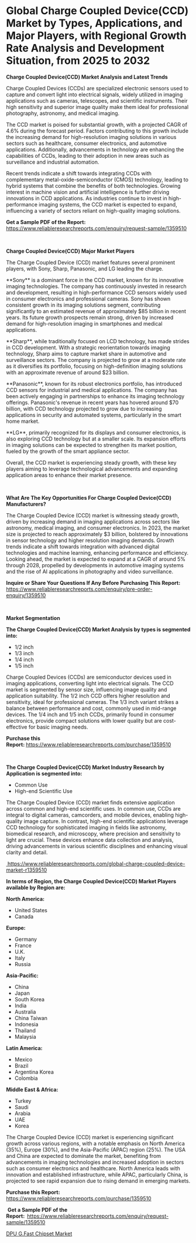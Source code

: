<p><h1>Global Charge Coupled Device(CCD) Market by Types, Applications, and Major Players, with Regional Growth Rate Analysis and Development Situation, from 2025 to 2032</h1></p><p><strong>Charge Coupled Device(CCD) Market Analysis and Latest Trends</strong></p>
<p><p>Charge Coupled Devices (CCDs) are specialized electronic sensors used to capture and convert light into electrical signals, widely utilized in imaging applications such as cameras, telescopes, and scientific instruments. Their high sensitivity and superior image quality make them ideal for professional photography, astronomy, and medical imaging.</p><p>The CCD market is poised for substantial growth, with a projected CAGR of 4.6% during the forecast period. Factors contributing to this growth include the increasing demand for high-resolution imaging solutions in various sectors such as healthcare, consumer electronics, and automotive applications. Additionally, advancements in technology are enhancing the capabilities of CCDs, leading to their adoption in new areas such as surveillance and industrial automation.</p><p>Recent trends indicate a shift towards integrating CCDs with complementary metal-oxide-semiconductor (CMOS) technology, leading to hybrid systems that combine the benefits of both technologies. Growing interest in machine vision and artificial intelligence is further driving innovations in CCD applications. As industries continue to invest in high-performance imaging systems, the CCD market is expected to expand, influencing a variety of sectors reliant on high-quality imaging solutions.</p></p>
<p><strong>Get a Sample PDF of the Report:&nbsp;</strong> <a href="https://www.reliableresearchreports.com/enquiry/request-sample/1359510?utm_campaign=3579&utm_medium=2&utm_source=Github&utm_content=ia&utm_term=06042025&utm_id=charge-coupled-deviceccd">https://www.reliableresearchreports.com/enquiry/request-sample/1359510</a></p>
<p>&nbsp;</p>
<p><strong>Charge Coupled Device(CCD) Major Market Players</strong></p>
<p><p>The Charge Coupled Device (CCD) market features several prominent players, with Sony, Sharp, Panasonic, and LG leading the charge. </p><p>**Sony** is a dominant force in the CCD market, known for its innovative imaging technologies. The company has continuously invested in research and development, resulting in high-performance CCD sensors widely used in consumer electronics and professional cameras. Sony has shown consistent growth in its imaging solutions segment, contributing significantly to an estimated revenue of approximately $85 billion in recent years. Its future growth prospects remain strong, driven by increased demand for high-resolution imaging in smartphones and medical applications.</p><p>**Sharp**, while traditionally focused on LCD technology, has made strides in CCD development. With a strategic reorientation towards imaging technology, Sharp aims to capture market share in automotive and surveillance sectors. The company is projected to grow at a moderate rate as it diversifies its portfolio, focusing on high-definition imaging solutions with an approximate revenue of around $23 billion.</p><p>**Panasonic**, known for its robust electronics portfolio, has introduced CCD sensors for industrial and medical applications. The company has been actively engaging in partnerships to enhance its imaging technology offerings. Panasonic's revenue in recent years has hovered around $70 billion, with CCD technology projected to grow due to increasing applications in security and automated systems, particularly in the smart home market.</p><p>**LG**, primarily recognized for its displays and consumer electronics, is also exploring CCD technology but at a smaller scale. Its expansion efforts in imaging solutions can be expected to strengthen its market position, fueled by the growth of the smart appliance sector.</p><p>Overall, the CCD market is experiencing steady growth, with these key players aiming to leverage technological advancements and expanding application areas to enhance their market presence.</p></p>
<p>&nbsp;</p>
<p><strong>What Are The Key Opportunities For Charge Coupled Device(CCD) Manufacturers?</strong></p>
<p><p>The Charge Coupled Device (CCD) market is witnessing steady growth, driven by increasing demand in imaging applications across sectors like astronomy, medical imaging, and consumer electronics. In 2023, the market size is projected to reach approximately $3 billion, bolstered by innovations in sensor technology and higher resolution imaging demands. Growth trends indicate a shift towards integration with advanced digital technologies and machine learning, enhancing performance and efficiency. Looking ahead, the market is expected to expand at a CAGR of around 5% through 2028, propelled by developments in automotive imaging systems and the rise of AI applications in photography and video surveillance.</p></p>
<p><strong>Inquire or Share Your Questions If Any Before Purchasing This Report:</strong> <a href="https://www.reliableresearchreports.com/enquiry/pre-order-enquiry/1359510?utm_campaign=3579&utm_medium=2&utm_source=Github&utm_content=ia&utm_term=06042025&utm_id=charge-coupled-deviceccd">https://www.reliableresearchreports.com/enquiry/pre-order-enquiry/1359510</a></p>
<p>&nbsp;</p>
<p><strong>Market Segmentation</strong></p>
<p><strong>The Charge Coupled Device(CCD) Market Analysis by types is segmented into:</strong></p>
<p><ul><li>1/2 inch</li><li>1/3 inch</li><li>1/4 inch</li><li>1/5 inch</li></ul></p>
<p><p>Charge Coupled Devices (CCDs) are semiconductor devices used in imaging applications, converting light into electrical signals. The CCD market is segmented by sensor size, influencing image quality and application suitability. The 1/2 inch CCD offers higher resolution and sensitivity, ideal for professional cameras. The 1/3 inch variant strikes a balance between performance and cost, commonly used in mid-range devices. The 1/4 inch and 1/5 inch CCDs, primarily found in consumer electronics, provide compact solutions with lower quality but are cost-effective for basic imaging needs.</p></p>
<p><strong>Purchase this Report:&nbsp;</strong><a href="https://www.reliableresearchreports.com/purchase/1359510?utm_campaign=3579&utm_medium=2&utm_source=Github&utm_content=ia&utm_term=06042025&utm_id=charge-coupled-deviceccd">https://www.reliableresearchreports.com/purchase/1359510</a></p>
<p>&nbsp;</p>
<p><strong>The Charge Coupled Device(CCD) Market Industry Research by Application is segmented into:</strong></p>
<p><ul><li>Common Use</li><li>High-end Scientific Use</li></ul></p>
<p><p>The Charge Coupled Device (CCD) market finds extensive application across common and high-end scientific uses. In common use, CCDs are integral to digital cameras, camcorders, and mobile devices, enabling high-quality image capture. In contrast, high-end scientific applications leverage CCD technology for sophisticated imaging in fields like astronomy, biomedical research, and microscopy, where precision and sensitivity to light are crucial. These devices enhance data collection and analysis, driving advancements in various scientific disciplines and enhancing visual clarity and detail.</p></p>
<p><a href="https://www.reliableresearchreports.com/global-charge-coupled-device-market-r1359510?utm_campaign=3579&utm_medium=2&utm_source=Github&utm_content=ia&utm_term=06042025&utm_id=charge-coupled-deviceccd">&nbsp;https://www.reliableresearchreports.com/global-charge-coupled-device-market-r1359510</a></p>
<p><strong>In terms of Region, the Charge Coupled Device(CCD) Market Players available by Region are:</strong></p>
<p>
    <p> <strong> North America: </strong>
        <ul>
            <li>United States</li>
            <li>Canada</li>
        </ul>
        </p> 
    <p> <strong> Europe: </strong>
        <ul>
            <li>Germany</li>
            <li>France</li>
            <li>U.K.</li>
            <li>Italy</li>
            <li>Russia</li>
        </ul>
        </p> 
    <p> <strong> Asia-Pacific: </strong>
        <ul>
            <li>China</li>
            <li>Japan</li>
            <li>South Korea</li>
            <li>India</li>
            <li>Australia</li>
            <li>China Taiwan</li>
            <li>Indonesia</li>
            <li>Thailand</li>
            <li>Malaysia</li>
        </ul>
        </p> 
    <p> <strong> Latin America: </strong>
        <ul>
            <li>Mexico</li>
            <li>Brazil</li>
            <li>Argentina Korea</li>
            <li>Colombia</li>
        </ul>
        </p> 
    <p> <strong> Middle East & Africa: </strong>
        <ul>
            <li>Turkey</li>
            <li>Saudi</li>
            <li>Arabia</li>
            <li>UAE</li>
            <li>Korea</li>
        </ul>
    </p>
    </p>
<p><p>The Charge Coupled Device (CCD) market is experiencing significant growth across various regions, with a notable emphasis on North America (35%), Europe (30%), and the Asia-Pacific (APAC) region (25%). The USA and China are expected to dominate the market, benefiting from advancements in imaging technologies and increased adoption in sectors such as consumer electronics and healthcare. North America leads with innovation and established infrastructure, while APAC, particularly China, is projected to see rapid expansion due to rising demand in emerging markets.</p></p>
<p><strong>Purchase this Report: </strong><a href="https://www.reliableresearchreports.com/purchase/1359510?utm_campaign=3579&utm_medium=2&utm_source=Github&utm_content=ia&utm_term=06042025&utm_id=charge-coupled-deviceccd">https://www.reliableresearchreports.com/purchase/1359510</a></p>
<p>&nbsp;<strong>Get a Sample PDF of the Report:&nbsp;&nbsp;</strong><a href="https://www.reliableresearchreports.com/enquiry/request-sample/1359510?utm_campaign=3579&utm_medium=2&utm_source=Github&utm_content=ia&utm_term=06042025&utm_id=charge-coupled-deviceccd">https://www.reliableresearchreports.com/enquiry/request-sample/1359510</a></p>
<p><strong></strong></p>
<p><p><a href="https://github.com/elvutedipela/Market-Research-Report-List-1/blob/main/dpu-gfast-chipset-market.md?utm_campaign=3579&utm_medium=2&utm_source=Github&utm_content=ia&utm_term=06042025&utm_id=charge-coupled-deviceccd">DPU G.Fast Chipset Market</a></p></p>